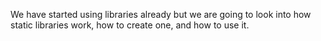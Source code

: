 We have started using libraries already but we are going to look into how static libraries work, how to create one, and how to use it.
